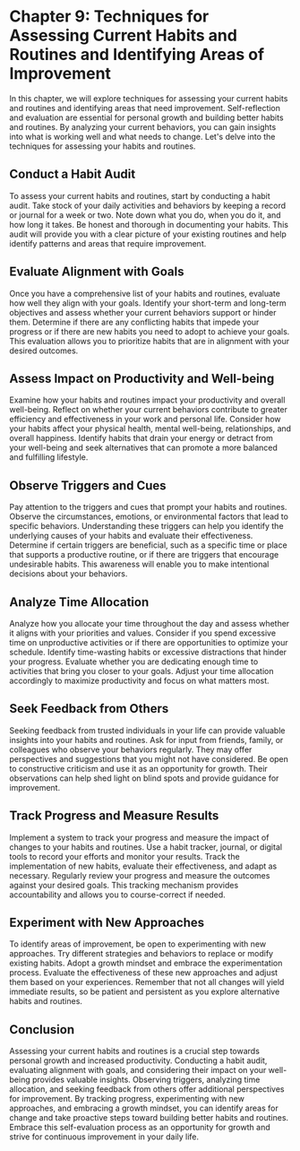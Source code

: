 Chapter 9: Techniques for Assessing Current Habits and Routines and Identifying Areas of Improvement
====================================================================================================

In this chapter, we will explore techniques for assessing your current habits and routines and identifying areas that need improvement. Self-reflection and evaluation are essential for personal growth and building better habits and routines. By analyzing your current behaviors, you can gain insights into what is working well and what needs to change. Let's delve into the techniques for assessing your habits and routines.

Conduct a Habit Audit
---------------------

To assess your current habits and routines, start by conducting a habit audit. Take stock of your daily activities and behaviors by keeping a record or journal for a week or two. Note down what you do, when you do it, and how long it takes. Be honest and thorough in documenting your habits. This audit will provide you with a clear picture of your existing routines and help identify patterns and areas that require improvement.

Evaluate Alignment with Goals
-----------------------------

Once you have a comprehensive list of your habits and routines, evaluate how well they align with your goals. Identify your short-term and long-term objectives and assess whether your current behaviors support or hinder them. Determine if there are any conflicting habits that impede your progress or if there are new habits you need to adopt to achieve your goals. This evaluation allows you to prioritize habits that are in alignment with your desired outcomes.

Assess Impact on Productivity and Well-being
--------------------------------------------

Examine how your habits and routines impact your productivity and overall well-being. Reflect on whether your current behaviors contribute to greater efficiency and effectiveness in your work and personal life. Consider how your habits affect your physical health, mental well-being, relationships, and overall happiness. Identify habits that drain your energy or detract from your well-being and seek alternatives that can promote a more balanced and fulfilling lifestyle.

Observe Triggers and Cues
-------------------------

Pay attention to the triggers and cues that prompt your habits and routines. Observe the circumstances, emotions, or environmental factors that lead to specific behaviors. Understanding these triggers can help you identify the underlying causes of your habits and evaluate their effectiveness. Determine if certain triggers are beneficial, such as a specific time or place that supports a productive routine, or if there are triggers that encourage undesirable habits. This awareness will enable you to make intentional decisions about your behaviors.

Analyze Time Allocation
-----------------------

Analyze how you allocate your time throughout the day and assess whether it aligns with your priorities and values. Consider if you spend excessive time on unproductive activities or if there are opportunities to optimize your schedule. Identify time-wasting habits or excessive distractions that hinder your progress. Evaluate whether you are dedicating enough time to activities that bring you closer to your goals. Adjust your time allocation accordingly to maximize productivity and focus on what matters most.

Seek Feedback from Others
-------------------------

Seeking feedback from trusted individuals in your life can provide valuable insights into your habits and routines. Ask for input from friends, family, or colleagues who observe your behaviors regularly. They may offer perspectives and suggestions that you might not have considered. Be open to constructive criticism and use it as an opportunity for growth. Their observations can help shed light on blind spots and provide guidance for improvement.

Track Progress and Measure Results
----------------------------------

Implement a system to track your progress and measure the impact of changes to your habits and routines. Use a habit tracker, journal, or digital tools to record your efforts and monitor your results. Track the implementation of new habits, evaluate their effectiveness, and adapt as necessary. Regularly review your progress and measure the outcomes against your desired goals. This tracking mechanism provides accountability and allows you to course-correct if needed.

Experiment with New Approaches
------------------------------

To identify areas of improvement, be open to experimenting with new approaches. Try different strategies and behaviors to replace or modify existing habits. Adopt a growth mindset and embrace the experimentation process. Evaluate the effectiveness of these new approaches and adjust them based on your experiences. Remember that not all changes will yield immediate results, so be patient and persistent as you explore alternative habits and routines.

Conclusion
----------

Assessing your current habits and routines is a crucial step towards personal growth and increased productivity. Conducting a habit audit, evaluating alignment with goals, and considering their impact on your well-being provides valuable insights. Observing triggers, analyzing time allocation, and seeking feedback from others offer additional perspectives for improvement. By tracking progress, experimenting with new approaches, and embracing a growth mindset, you can identify areas for change and take proactive steps toward building better habits and routines. Embrace this self-evaluation process as an opportunity for growth and strive for continuous improvement in your daily life.
